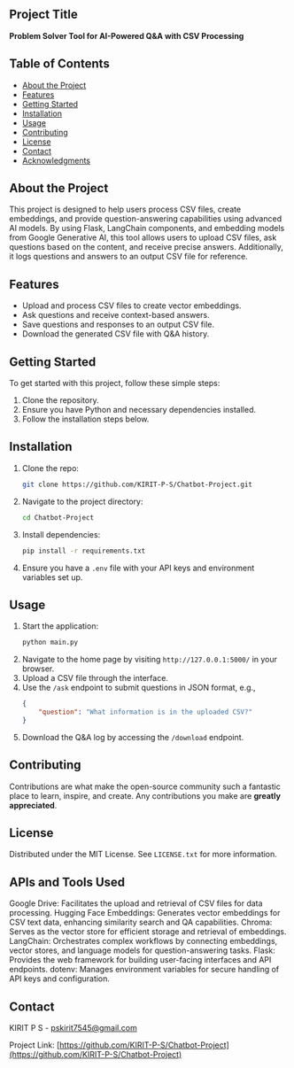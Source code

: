## Project Title
**Problem Solver Tool for AI-Powered Q&A with CSV Processing**

## Table of Contents
- [About the Project](#about-the-project)
- [Features](#features)
- [Getting Started](#getting-started)
- [Installation](#installation)
- [Usage](#usage)
- [Contributing](#contributing)
- [License](#license)
- [Contact](#contact)
- [Acknowledgments](#acknowledgments)

## About the Project
This project is designed to help users process CSV files, create embeddings, and provide question-answering capabilities using advanced AI models. By using Flask, LangChain components, and embedding models from Google Generative AI, this tool allows users to upload CSV files, ask questions based on the content, and receive precise answers. Additionally, it logs questions and answers to an output CSV file for reference.

## Features
- Upload and process CSV files to create vector embeddings.
- Ask questions and receive context-based answers.
- Save questions and responses to an output CSV file.
- Download the generated CSV file with Q&A history.

## Getting Started
To get started with this project, follow these simple steps:
1. Clone the repository.
2. Ensure you have Python and necessary dependencies installed.
3. Follow the installation steps below.

## Installation
1. Clone the repo:
   ```bash
   git clone https://github.com/KIRIT-P-S/Chatbot-Project.git
   ```
2. Navigate to the project directory:
   ```bash
   cd Chatbot-Project
   ```
3. Install dependencies:
   ```bash
   pip install -r requirements.txt
   ```
4. Ensure you have a `.env` file with your API keys and environment variables set up.

## Usage
1. Start the application:
   ```bash
   python main.py
   ```
2. Navigate to the home page by visiting `http://127.0.0.1:5000/` in your browser.
3. Upload a CSV file through the interface.
4. Use the `/ask` endpoint to submit questions in JSON format, e.g.,
   ```json
   {
       "question": "What information is in the uploaded CSV?"
   }
   ```
5. Download the Q&A log by accessing the `/download` endpoint.

## Contributing
Contributions are what make the open-source community such a fantastic place to learn, inspire, and create. Any contributions you make are **greatly appreciated**.

## License
Distributed under the MIT License. See `LICENSE.txt` for more information.

## APIs and Tools Used
Google Drive: Facilitates the upload and retrieval of CSV files for data processing.
Hugging Face Embeddings: Generates vector embeddings for CSV text data, enhancing similarity search and QA capabilities.
Chroma: Serves as the vector store for efficient storage and retrieval of embeddings.
LangChain: Orchestrates complex workflows by connecting embeddings, vector stores, and language models for question-answering tasks.
Flask: Provides the web framework for building user-facing interfaces and API endpoints.
dotenv: Manages environment variables for secure handling of API keys and configuration.

## Contact
KIRIT P S - [pskirit7545@gmail.com](mailto:pskirit7545@gmail.com)

Project Link: [https://github.com/KIRIT-P-S/Chatbot-Project](https://github.com/KIRIT-P-S/Chatbot-Project)
